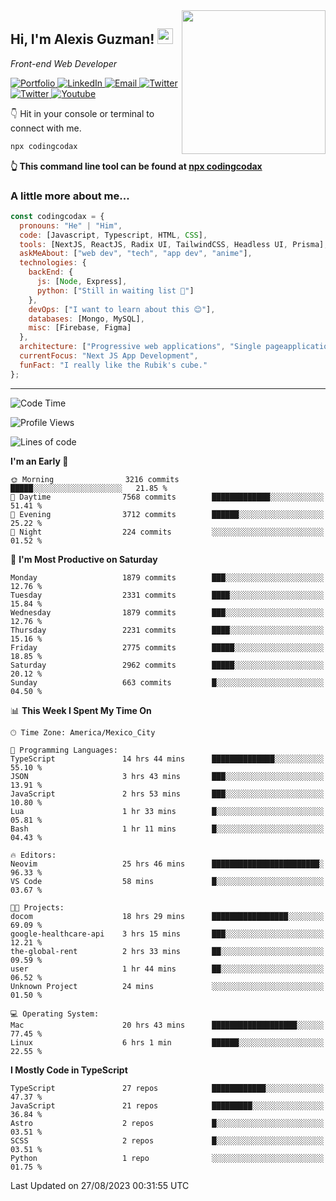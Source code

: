 <img align='right' src="https://media.giphy.com/media/M9gbBd9nbDrOTu1Mqx/giphy.gif" width="230">
<h2>Hi, I'm Alexis Guzman! <img src="https://media.giphy.com/media/hvRJCLFzcasrR4ia7z/giphy.gif" width="25px"></h2>
<p><em>Front-end Web Developer</em></p>

<p>
  <a href='https://www.codingcodax.dev' target='_blank'>
    <img alt='Portfolio' src='https://img.shields.io/badge/Portfolio-black?logo=vercel&style=flat-square'>
  </a>
  <a href='https://linkedin.com/in/codingcodax' target='_blank'>
    <img alt='LinkedIn' src='https://img.shields.io/badge/LinkedIn-black?logo=LinkedIn&style=flat-square'>
  </a>
  <a href='mailto:codingcodax@gmail.com' target='_blank'>
    <img alt='Email' src='https://img.shields.io/badge/Email-black?logo=Gmail&style=flat-square'>
  </a>
  <a href='https://twitter.com/codingcodax' target='_blank'>
    <img alt='Twitter' src='https://img.shields.io/badge/Twitter-black?logo=Twitter&style=flat-square'>
  </a>
  <a href='https://www.instagram.com/codingcodax' target='_blank'>
    <img alt='Twitter' src='https://img.shields.io/badge/Instagram-black?logo=Instagram&style=flat-square'>
  </a>
  <a href='https://www.youtube.com/@codingcodax' target='_blank'>
    <img alt='Youtube' src='https://img.shields.io/badge/YouTube-black?logo=Youtube&style=flat-square'>
  </a>
</p>

👇 Hit in your console or terminal to connect with me.

```bash
npx codingcodax 
```
**👆 This command line tool can be found at [npx codingcodax](https://github.com/codingcodax/npx-codingcodax)**

<h3>A little more about me...</h3>

```javascript
const codingcodax = {
  pronouns: "He" | "Him",
  code: [Javascript, Typescript, HTML, CSS],
  tools: [NextJS, ReactJS, Radix UI, TailwindCSS, Headless UI, Prisma],
  askMeAbout: ["web dev", "tech", "app dev", "anime"],
  technologies: {
    backEnd: {
      js: [Node, Express],
      python: ["Still in waiting list 🥲"]
    },
    devOps: ["I want to learn about this 😊"],
    databases: [Mongo, MySQL],
    misc: [Firebase, Figma]
  },
  architecture: ["Progressive web applications", "Single pageapplications"],
  currentFocus: "Next JS App Development",
  funFact: "I really like the Rubik's cube."
};
```

---

<!--START_SECTION:waka-->
![Code Time](http://img.shields.io/badge/Code%20Time-1%2C663%20hrs%2039%20mins-blue)

![Profile Views](http://img.shields.io/badge/Profile%20Views-16-blue)

![Lines of code](https://img.shields.io/badge/From%20Hello%20World%20I%27ve%20Written-8.8%20million%20lines%20of%20code-blue)

**I'm an Early 🐤** 

```text
🌞 Morning                3216 commits        █████░░░░░░░░░░░░░░░░░░░░   21.85 % 
🌆 Daytime                7568 commits        █████████████░░░░░░░░░░░░   51.41 % 
🌃 Evening                3712 commits        ██████░░░░░░░░░░░░░░░░░░░   25.22 % 
🌙 Night                  224 commits         ░░░░░░░░░░░░░░░░░░░░░░░░░   01.52 % 
```
📅 **I'm Most Productive on Saturday** 

```text
Monday                   1879 commits        ███░░░░░░░░░░░░░░░░░░░░░░   12.76 % 
Tuesday                  2331 commits        ████░░░░░░░░░░░░░░░░░░░░░   15.84 % 
Wednesday                1879 commits        ███░░░░░░░░░░░░░░░░░░░░░░   12.76 % 
Thursday                 2231 commits        ████░░░░░░░░░░░░░░░░░░░░░   15.16 % 
Friday                   2775 commits        █████░░░░░░░░░░░░░░░░░░░░   18.85 % 
Saturday                 2962 commits        █████░░░░░░░░░░░░░░░░░░░░   20.12 % 
Sunday                   663 commits         █░░░░░░░░░░░░░░░░░░░░░░░░   04.50 % 
```


📊 **This Week I Spent My Time On** 

```text
🕑︎ Time Zone: America/Mexico_City

💬 Programming Languages: 
TypeScript               14 hrs 44 mins      ██████████████░░░░░░░░░░░   55.10 % 
JSON                     3 hrs 43 mins       ███░░░░░░░░░░░░░░░░░░░░░░   13.91 % 
JavaScript               2 hrs 53 mins       ███░░░░░░░░░░░░░░░░░░░░░░   10.80 % 
Lua                      1 hr 33 mins        █░░░░░░░░░░░░░░░░░░░░░░░░   05.81 % 
Bash                     1 hr 11 mins        █░░░░░░░░░░░░░░░░░░░░░░░░   04.43 % 

🔥 Editors: 
Neovim                   25 hrs 46 mins      ████████████████████████░   96.33 % 
VS Code                  58 mins             █░░░░░░░░░░░░░░░░░░░░░░░░   03.67 % 

🐱‍💻 Projects: 
docom                    18 hrs 29 mins      █████████████████░░░░░░░░   69.09 % 
google-healthcare-api    3 hrs 15 mins       ███░░░░░░░░░░░░░░░░░░░░░░   12.21 % 
the-global-rent          2 hrs 33 mins       ██░░░░░░░░░░░░░░░░░░░░░░░   09.59 % 
user                     1 hr 44 mins        ██░░░░░░░░░░░░░░░░░░░░░░░   06.52 % 
Unknown Project          24 mins             ░░░░░░░░░░░░░░░░░░░░░░░░░   01.50 % 

💻 Operating System: 
Mac                      20 hrs 43 mins      ███████████████████░░░░░░   77.45 % 
Linux                    6 hrs 1 min         ██████░░░░░░░░░░░░░░░░░░░   22.55 % 
```

**I Mostly Code in TypeScript** 

```text
TypeScript               27 repos            ████████████░░░░░░░░░░░░░   47.37 % 
JavaScript               21 repos            █████████░░░░░░░░░░░░░░░░   36.84 % 
Astro                    2 repos             █░░░░░░░░░░░░░░░░░░░░░░░░   03.51 % 
SCSS                     2 repos             █░░░░░░░░░░░░░░░░░░░░░░░░   03.51 % 
Python                   1 repo              ░░░░░░░░░░░░░░░░░░░░░░░░░   01.75 % 
```




 Last Updated on 27/08/2023 00:31:55 UTC
<!--END_SECTION:waka-->
